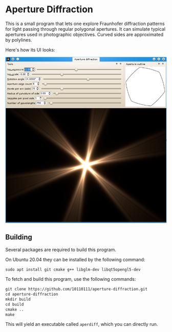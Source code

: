 # Aperture Diffraction

This is a small program that lets one explore Fraunhofer diffraction patterns for light passing through regular polygonal apertures. It can simulate typical apertures used in photographic objectives. Curved sides are approximated by polylines.

Here's how its UI looks:

![](ui-screenshot.png)

## Building

Several packages are required to build this program.

On Ubuntu 20.04 they can be installed by the following command:

```
sudo apt install git cmake g++ libglm-dev libqt5opengl5-dev
```

To fetch and build this program, use the following commands:

```
git clone https://github.com/10110111/aperture-diffraction.git
cd aperture-diffraction
mkdir build
cd build
cmake ..
make
```

This will yield an executable called `aperdiff`, which you can directly run.
